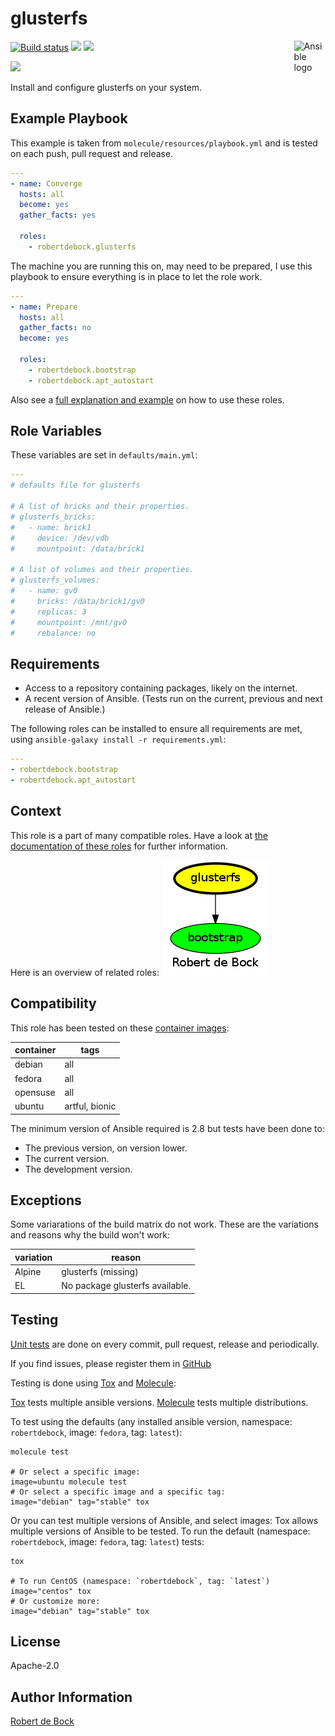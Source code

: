 glusterfs
=========

<img src="https://docs.ansible.com/ansible-tower/3.2.4/html_ja/installandreference/_static/images/logo_invert.png" width="10%" height="10%" alt="Ansible logo" align="right"/>
<a href="https://travis-ci.org/robertdebock/ansible-role-glusterfs"> <img src="https://travis-ci.org/robertdebock/ansible-role-glusterfs.svg?branch=master" alt="Build status"/></a> <img src="https://img.shields.io/ansible/role/d/29310"/> <img src="https://img.shields.io/ansible/quality/29310"/>

<a href="https://github.com/robertdebock/ansible-role-glusterfs/actions"><img src="https://github.com/robertdebock/ansible-role-glusterfs/workflows/GitHub%20Action/badge.svg"/></a>

Install and configure glusterfs on your system.

Example Playbook
----------------

This example is taken from `molecule/resources/playbook.yml` and is tested on each push, pull request and release.
```yaml
---
- name: Converge
  hosts: all
  become: yes
  gather_facts: yes

  roles:
    - robertdebock.glusterfs
```

The machine you are running this on, may need to be prepared, I use this playbook to ensure everything is in place to let the role work.
```yaml
---
- name: Prepare
  hosts: all
  gather_facts: no
  become: yes

  roles:
    - robertdebock.bootstrap
    - robertdebock.apt_autostart
```


Also see a [full explanation and example](https://robertdebock.nl/how-to-use-these-roles.html) on how to use these roles.

Role Variables
--------------

These variables are set in `defaults/main.yml`:
```yaml
---
# defaults file for glusterfs

# A list of bricks and their properties.
# glusterfs_bricks:
#   - name: brick1
#     device: /dev/vdb
#     mountpoint: /data/brick1

# A list of volumes and their properties.
# glusterfs_volumes:
#   - name: gv0
#     bricks: /data/brick1/gv0
#     replicas: 3
#     mountpoint: /mnt/gv0
#     rebalance: no
```

Requirements
------------

- Access to a repository containing packages, likely on the internet.
- A recent version of Ansible. (Tests run on the current, previous and next release of Ansible.)

The following roles can be installed to ensure all requirements are met, using `ansible-galaxy install -r requirements.yml`:

```yaml
---
- robertdebock.bootstrap
- robertdebock.apt_autostart

```

Context
-------

This role is a part of many compatible roles. Have a look at [the documentation of these roles](https://robertdebock.nl/) for further information.

Here is an overview of related roles:
![dependencies](https://raw.githubusercontent.com/robertdebock/drawings/artifacts/glusterfs.png "Dependency")


Compatibility
-------------

This role has been tested on these [container images](https://hub.docker.com/):

|container|tags|
|---------|----|
|debian|all|
|fedora|all|
|opensuse|all|
|ubuntu|artful, bionic|

The minimum version of Ansible required is 2.8 but tests have been done to:

- The previous version, on version lower.
- The current version.
- The development version.

Exceptions
----------

Some variarations of the build matrix do not work. These are the variations and reasons why the build won't work:

| variation                 | reason                 |
|---------------------------|------------------------|
| Alpine | glusterfs (missing) |
| EL | No package glusterfs available. |


Testing
-------

[Unit tests](https://travis-ci.org/robertdebock/ansible-role-glusterfs) are done on every commit, pull request, release and periodically.

If you find issues, please register them in [GitHub](https://github.com/robertdebock/ansible-role-glusterfs/issues)

Testing is done using [Tox](https://tox.readthedocs.io/en/latest/) and [Molecule](https://github.com/ansible/molecule):

[Tox](https://tox.readthedocs.io/en/latest/) tests multiple ansible versions.
[Molecule](https://github.com/ansible/molecule) tests multiple distributions.

To test using the defaults (any installed ansible version, namespace: `robertdebock`, image: `fedora`, tag: `latest`):

```
molecule test

# Or select a specific image:
image=ubuntu molecule test
# Or select a specific image and a specific tag:
image="debian" tag="stable" tox
```

Or you can test multiple versions of Ansible, and select images:
Tox allows multiple versions of Ansible to be tested. To run the default (namespace: `robertdebock`, image: `fedora`, tag: `latest`) tests:

```
tox

# To run CentOS (namespace: `robertdebock`, tag: `latest`)
image="centos" tox
# Or customize more:
image="debian" tag="stable" tox
```

License
-------

Apache-2.0


Author Information
------------------

[Robert de Bock](https://robertdebock.nl/)
